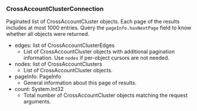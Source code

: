### CrossAccountClusterConnection
Paginated list of CrossAccountCluster objects. Each page of the results includes at most 1000 entries. Query the `pageInfo.hasNextPage` field to know whether all objects were returned.

- edges: list of CrossAccountClusterEdges
  - List of CrossAccountCluster objects with additional pagination information. Use `nodes` if per-object cursors are not needed.
- nodes: list of CrossAccountClusters
  - List of CrossAccountCluster objects.
- pageInfo: PageInfo
  - General information about this page of results.
- count: System.Int32
  - Total number of CrossAccountCluster objects matching the request arguments.

